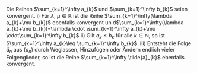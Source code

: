 Die Reihen $\sum_{k=1}^\infty a_{k}$ und $\sum_{k=1}^\infty b_{k}$ seien konvergent.
i) Für $\lambda,\ \mu \in \mathbb{R}$ ist die Reihe $\sum_{k=1}^\infty(\lambda a_{k}+\mu b_{k})$ ebenfalls konvergent un d$\sum_{k=1}^\infty(\lambda a_{k}+\mu b_{k})=\lambda \cdot \sum_{k=1}^\infty a_{k}+\mu \cdot\sum_{k=1}^\infty b_{k}$
ii) Gilt $a_{k}\leq b_{k}$ für alle $k\in \mathbb{N}$, so ist $\sum_{k=1}^\infty a_{k}\leq \sum_{k=1}^\infty b_{k}$.
iii) Entsteht die Folge $\tilde{a}_{n}$ aus $(a_{n})$ durch Weglassen, Hinzufügen oder Ändern endlich vieler Folgenglieder, so ist die Reihe $\sum_{k=1}^\infty \tilde{a}_{k}$ ebenfalls konvergent.